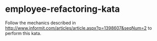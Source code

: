 employee-refactoring-kata
=========================

Follow the mechanics described in http://www.informit.com/articles/article.aspx?p=1398607&seqNum=2 to perform this kata.
